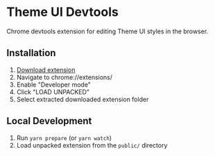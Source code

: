 # Theme UI Devtools

Chrome devtools extension for editing Theme UI styles in the browser.

## Installation

1. [Download extension](https://github.com/system-ui/theme-ui/tree/master/packages/chrome/public)
1. Navigate to chrome://extensions/
1. Enable "Developer mode"
1. Click "LOAD UNPACKED"
1. Select extracted downloaded extension folder

## Local Development

1. Run `yarn prepare` (or `yarn watch`)
1. Load unpacked extension from the `public/` directory
